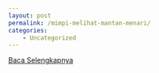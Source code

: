 ```yaml
---
layout: post
permalink: /mimpi-melihat-mantan-menari/
categories:
    - Uncategorized
---
```


[Baca Selengkapnya](/03)